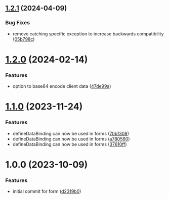 ## [1.2.1](https://github.com/byteshard/form/compare/v1.2.0...v1.2.1) (2024-04-09)


### Bug Fixes

* remove catching specific exception to increase backwards compatibility ([05b798c](https://github.com/byteshard/form/commit/05b798c11b9b8b02033c0681ef72f574ffea7659))

# [1.2.0](https://github.com/byteshard/form/compare/v1.1.0...v1.2.0) (2024-02-14)


### Features

* option to base64 encode client data ([47de99a](https://github.com/byteshard/form/commit/47de99a711f3165305304e04e02c7271a10ddde0))

# [1.1.0](https://github.com/byteshard/form/compare/v1.0.0...v1.1.0) (2023-11-24)


### Features

* defineDataBinding can now be used in forms ([70bf308](https://github.com/byteshard/form/commit/70bf3087f2b135a2c9520a761f53078cf3347854))
* defineDataBinding can now be used in forms ([a780560](https://github.com/byteshard/form/commit/a7805602778bfcfb3d47d840dcc88943f8713755))
* defineDataBinding can now be used in forms ([37610ff](https://github.com/byteshard/form/commit/37610ffe661ee65e8d1d56b6a4b88f84adff6e84))

# 1.0.0 (2023-10-09)


### Features

* initial commit for form ([d2319b0](https://github.com/byteshard/form/commit/d2319b00b3afd76ef48f70e902bcd7e2716fdd7d))
